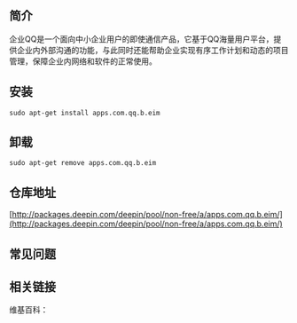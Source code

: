 ## 简介

企业QQ是一个面向中小企业用户的即使通信产品，它基于QQ海量用户平台，提供企业内外部沟通的功能，与此同时还能帮助企业实现有序工作计划和动态的项目管理，保障企业内网络和软件的正常使用。

## 安装

`sudo apt-get install apps.com.qq.b.eim`

## 卸载

`sudo apt-get remove apps.com.qq.b.eim`

## 仓库地址

[http://packages.deepin.com/deepin/pool/non-free/a/apps.com.qq.b.eim/](http://packages.deepin.com/deepin/pool/non-free/a/apps.com.qq.b.eim/)


## 常见问题


## 相关链接

维基百科：